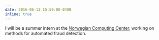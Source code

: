 ```yaml
---
date: 2016-06-13 15:59:00-0400
inline: true
---
```


I will be a summer intern at the [Norwegian Computing Center](https://www.nr.no/en), working on methods for automated fraud detection.
